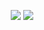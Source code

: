 <p align="center">
    <img src="https://github-readme-stats.vercel.app/api?username=digoofr&show_icons=true&theme=darcula&line_height=40">
    <img src="https://github-readme-stats.vercel.app/api/top-langs/?username=digoofr&count_private=true&hide=shell&theme=darcula&line_height=30">
</p>
